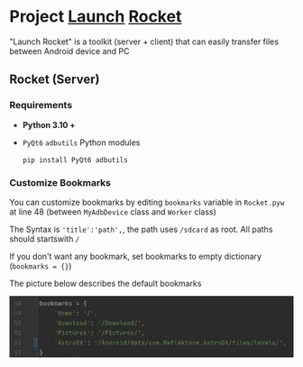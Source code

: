 # Project [Launch](https://github.com/rayliu0712/Launch) [Rocket](https://github.com/rayliu0712/Rocket)

"Launch Rocket" is a toolkit (server + client) that can easily transfer files between Android device and PC

## Rocket (Server)

### Requirements

* **Python 3.10 +**
* `PyQt6` `adbutils` Python modules

  ```
  pip install PyQt6 adbutils
  ```

### Customize Bookmarks

You can customize bookmarks by editing `bookmarks` variable in `Rocket.pyw` at line 48 (between `MyAdbDevice` class and `Worker` class)

The Syntax is `'title':'path',`, the path uses `/sdcard` as root. All paths should startswith `/`

If you don't want any bookmark, set bookmarks to empty dictionary (`bookmarks = {}`)

The picture below describes the default bookmarks

![](bookmarks.jpg)